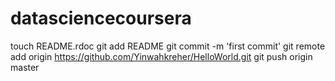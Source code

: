 datasciencecoursera
===================
touch README.rdoc
git add README
git commit -m 'first commit'
git remote add origin https://github.com/Yinwahkreher/HelloWorld.git
git push origin master

